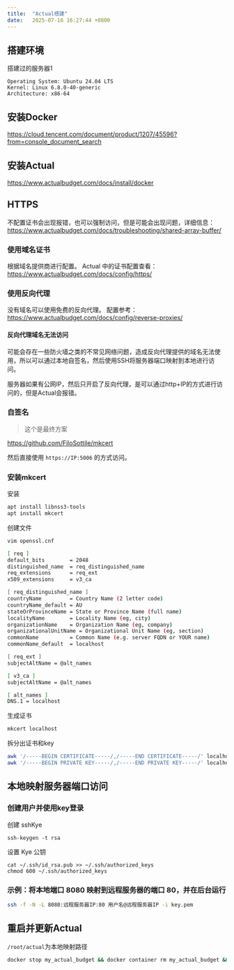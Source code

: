 ```yaml
---
title:  "Actual搭建"
date:   2025-07-16 16:27:44 +0800
---
```


## 搭建环境

搭建过的服务器1

```shell
Operating System: Ubuntu 24.04 LTS
Kernel: Linux 6.8.0-40-generic
Architecture: x86-64
```

## 安装Docker

<https://cloud.tencent.com/document/product/1207/45596?from=console_document_search>

## 安装Actual

<https://www.actualbudget.com/docs/install/docker>

## HTTPS

不配置证书会出现报错，也可以强制访问，但是可能会出现问题，详细信息：<https://www.actualbudget.com/docs/troubleshooting/shared-array-buffer/>

### 使用域名证书

根据域名提供商进行配置。
Actual 中的证书配置查看：<https://www.actualbudget.com/docs/config/https/>

### 使用反向代理

没有域名可以使用免费的反向代理。
配置参考：<https://www.actualbudget.com/docs/config/reverse-proxies/>

#### 反向代理域名无法访问

可能会存在一些防火墙之类的不常见网络问题，造成反向代理提供的域名无法使用，所以可以通过本地自签名，然后使用SSH将服务器端口映射到本地进行访问。

服务器如果有公网IP，然后只开启了反向代理，是可以通过http+IP的方式进行访问的，但是Actual会报错。

### 自签名

> 这个是最终方案

<https://github.com/FiloSottile/mkcert>

然后直接使用 `https://IP:5006` 的方式访问。

### 安装mkcert

安装

```bash
apt install libnss3-tools
apt install mkcert
```

创建文件

```bash
vim openssl.cnf
```

```bash
[ req ]
default_bits        = 2048
distinguished_name  = req_distinguished_name
req_extensions      = req_ext
x509_extensions     = v3_ca

[ req_distinguished_name ]
countryName         = Country Name (2 letter code)
countryName_default = AU
stateOrProvinceName = State or Province Name (full name)
localityName        = Locality Name (eg, city)
organizationName    = Organization Name (eg, company)
organizationalUnitName = Organizational Unit Name (eg, section)
commonName          = Common Name (e.g. server FQDN or YOUR name)
commonName_default  = localhost

[ req_ext ]
subjectAltName = @alt_names

[ v3_ca ]
subjectAltName = @alt_names

[ alt_names ]
DNS.1 = localhost
```

生成证书

```bash
mkcert localhost
```

拆分出证书和key

```bash
awk '/-----BEGIN CERTIFICATE-----/,/-----END CERTIFICATE-----/' localhost.pem > selfhost.crt
awk '/-----BEGIN PRIVATE KEY-----/,/-----END PRIVATE KEY-----/' localhost-key.pem > selfhost.key
```

## 本地映射服务器端口访问

### 创建用户并使用key登录

创建 sshKye

```shell
ssh-keygen -t rsa
```

设置 Kye 公钥

```shell
cat ~/.ssh/id_rsa.pub >> ~/.ssh/authorized_keys
chmod 600 ~/.ssh/authorized_keys
```

### 示例：将本地端口 8080 映射到远程服务器的端口 80，并在后台运行

```bash
ssh -f -N -L 8080:远程服务器IP:80 用户名@远程服务器IP -i key.pem
```

## 重启并更新Actual

`/root/actual`为本地映射路径

```bash
docker stop my_actual_budget && docker container rm my_actual_budget && docker run --pull=always --restart=unless-stopped -d -p 5006:5006 -v /root/actual:/data --name my_actual_budget actualbudget/actual-server:latest
```

